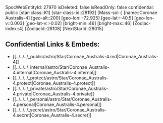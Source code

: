 ﻿---
location: [-40.5,72.925,200]
type: Star
tags:
- astro/Star

---
SpocWebEntityId: 27970
isDeleted: false
isReadOnly: false
confidential: public
[star-class::K1]
[star-class-id::28192]
[Mass-sol::]
[name::Coronae Australis-4]
[geo-alt::200]
[geo-lon::-72.925]
[geo-lat::-40.5]
[geo-lon-v::0.003]
[geo-lat-v::-0.02]
[bright-min::46]
[bright-max::46]
[Zodiac-index::4]
[ZodiacId::28108]
[NextStarId::28015]



## Confidential Links & Embeds: 
- [[../../../_public/astro/Star/Coronae_Australis-4.md|Coronae_Australis-4]] 
- [[../../../_internal/astro/Star/Coronae_Australis-4.internal|Coronae_Australis-4.internal]] 
- [[../../../_protect/astro/Star/Coronae_Australis-4.protect|Coronae_Australis-4.protect]] 
- [[../../../_private/astro/Star/Coronae_Australis-4.private|Coronae_Australis-4.private]] 
- [[../../../_personal/astro/Star/Coronae_Australis-4.personal|Coronae_Australis-4.personal]] 
- [[../../../_secret/astro/Star/Coronae_Australis-4.secret|Coronae_Australis-4.secret]]

